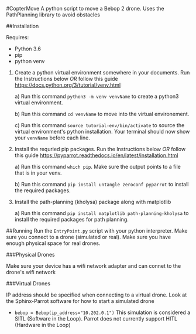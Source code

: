 #CopterMove
A python script to move a Bebop 2 drone. Uses the PathPlanning library to avoid obstacles

##Installation

Requires:
 - Python 3.6
 - pip
 - python venv
 
 1) Create a python virtual environment somewhere in your documents. Run the Instructions below *_OR_* follow this guide https://docs.python.org/3/tutorial/venv.html
 
    a) Run this command `python3 -m venv venvName` to create a python3 virtual environment.
    
    b) Run this command `cd venvName` to move into the virtual environement.

    c) Run this command `source tutorial-env/bin/activate` to source the virtual environment's python installation. Your terminal should now show your `venvName` before each line.
    
 2) Install the requried pip packages. Run the Instructions below *_OR_* follow this guide https://pyparrot.readthedocs.io/en/latest/installation.html

    a) Run this command `which pip`. Make sure the output points to a file that is in your venv.
    
    b) Run this command `pip install untangle zeroconf pyparrot` to install the required packages.
    
 3) Install the path-planning (kholysa) package along with matplotlib 

    a) Run this command `pip install matplotlib path-planning-kholysa` to install the required packages for path planning.
    
##Running
Run the `EntryPoint.py` script with your python interpreter. Make sure you connect to a drone (simulated or real). Make sure you have enough physical space for real drones.

###Physical Drones

Make sure your device has a wifi network adapter and can connet to the drone's wifi network

###Virtual Drones
 
IP address should be specified when connecting to a virtual drone. Look at the Sphinx-Parrot software for how to start a simulated drone
- `bebop = Bebop(ip_address="10.202.0.1")`
This simulation is considered a SITL (Software in the Loop). Parrot does not currently support HITL (Hardware in the Loop)